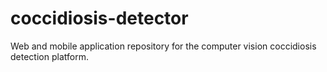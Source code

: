 # coccidiosis-detector
Web and mobile application repository for the computer vision coccidiosis detection platform.
